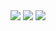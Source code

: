 <img src="https://steamuserimages-a.akamaihd.net/ugc/1628570412114188195/C34315FDA37F3FFEA167B624C60D791B6F987717/?imw=450&amp;impolicy=Letterbox">

<img src="https://i.pinimg.com/originals/a8/04/d2/a804d227f5d4bd391438b8f382026e34.gif">

<img src="https://i.pinimg.com/originals/83/f6/5e/83f65e8c6efc88fabfcfbb11cf63bd8a.gif">
